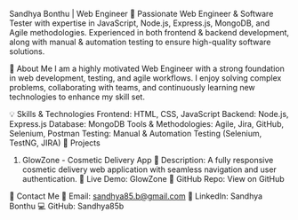 Sandhya Bonthu | Web Engineer
🌟 Passionate Web Engineer & Software Tester with expertise in JavaScript, Node.js, Express.js, MongoDB, and Agile methodologies. Experienced in both frontend & backend development, along with manual & automation testing to ensure high-quality software solutions.

🔹 About Me
I am a highly motivated Web Engineer with a strong foundation in web development, testing, and agile workflows. I enjoy solving complex problems, collaborating with teams, and continuously learning new technologies to enhance my skill set.

💡 Skills & Technologies
Frontend: HTML, CSS, JavaScript
Backend: Node.js, Express.js
Database: MongoDB
Tools & Methodologies: Agile, Jira, GitHub, Selenium, Postman
Testing: Manual & Automation Testing (Selenium, TestNG, JIRA)
🚀 Projects
1. GlowZone - Cosmetic Delivery App
🔹 Description: A fully responsive cosmetic delivery web application with seamless navigation and user authentication.
🔹 Live Demo: GlowZone
🔹 GitHub Repo: View on GitHub

📩 Contact Me
📧 Email: sandhya85.b@gmail.com
🔗 LinkedIn: Sandhya Bonthu
💻 GitHub: Sandhya85b

